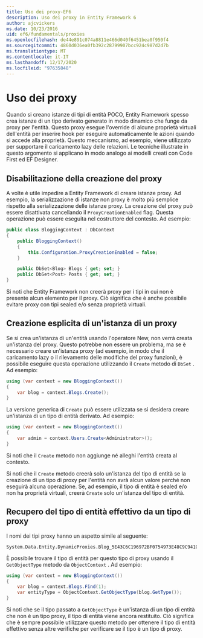 ```yaml
---
title: Uso dei proxy-EF6
description: Uso dei proxy in Entity Framework 6
author: ajcvickers
ms.date: 10/23/2016
uid: ef6/fundamentals/proxies
ms.openlocfilehash: de44e891c074a8811e466d040f6451bea0f950f4
ms.sourcegitcommit: 4860d036ea0fb392c28799907bcc924c987d2d7b
ms.translationtype: MT
ms.contentlocale: it-IT
ms.lasthandoff: 12/17/2020
ms.locfileid: "97635848"
---
```

# <a name="working-with-proxies"></a>Uso dei proxy
Quando si creano istanze di tipi di entità POCO, Entity Framework spesso crea istanze di un tipo derivato generato in modo dinamico che funge da proxy per l'entità. Questo proxy esegue l'override di alcune proprietà virtuali dell'entità per inserire hook per eseguire automaticamente le azioni quando si accede alla proprietà. Questo meccanismo, ad esempio, viene utilizzato per supportare il caricamento lazy delle relazioni. Le tecniche illustrate in questo argomento si applicano in modo analogo ai modelli creati con Code First ed EF Designer.  

## <a name="disabling-proxy-creation"></a>Disabilitazione della creazione del proxy  

A volte è utile impedire a Entity Framework di creare istanze proxy. Ad esempio, la serializzazione di istanze non proxy è molto più semplice rispetto alla serializzazione delle istanze proxy. La creazione del proxy può essere disattivata cancellando il `ProxyCreationEnabled` flag. Questa operazione può essere eseguita nel costruttore del contesto. Ad esempio:  

``` csharp
public class BloggingContext : DbContext
{
    public BloggingContext()
    {
        this.Configuration.ProxyCreationEnabled = false;
    }  

    public DbSet<Blog> Blogs { get; set; }
    public DbSet<Post> Posts { get; set; }
}
```  

Si noti che Entity Framework non creerà proxy per i tipi in cui non è presente alcun elemento per il proxy. Ciò significa che è anche possibile evitare proxy con tipi sealed e/o senza proprietà virtuali.  

## <a name="explicitly-creating-an-instance-of-a-proxy"></a>Creazione esplicita di un'istanza di un proxy  

Se si crea un'istanza di un'entità usando l'operatore New, non verrà creata un'istanza del proxy. Questo potrebbe non essere un problema, ma se è necessario creare un'istanza proxy (ad esempio, in modo che il caricamento lazy o il rilevamento delle modifiche del proxy funzioni), è possibile eseguire questa operazione utilizzando il `Create` metodo di `DbSet` . Ad esempio:  

``` csharp
using (var context = new BloggingContext())
{
    var blog = context.Blogs.Create();
}
```  

La versione generica di `Create` può essere utilizzata se si desidera creare un'istanza di un tipo di entità derivato. Ad esempio:  

``` csharp
using (var context = new BloggingContext())
{
    var admin = context.Users.Create<Administrator>();
}
```  

Si noti che il `Create` metodo non aggiunge né alleghi l'entità creata al contesto.  

Si noti che il `Create` metodo creerà solo un'istanza del tipo di entità se la creazione di un tipo di proxy per l'entità non avrà alcun valore perché non eseguirà alcuna operazione. Se, ad esempio, il tipo di entità è sealed e/o non ha proprietà virtuali, creerà `Create` solo un'istanza del tipo di entità.  

## <a name="getting-the-actual-entity-type-from-a-proxy-type"></a>Recupero del tipo di entità effettivo da un tipo di proxy  

I nomi dei tipi proxy hanno un aspetto simile al seguente:  

```
System.Data.Entity.DynamicProxies.Blog_5E43C6C196972BF0754973E48C9C941092D86818CD94005E9A759B70BF6E48E6
```

È possibile trovare il tipo di entità per questo tipo di proxy usando il `GetObjectType` metodo da `ObjectContext` . Ad esempio:  

``` csharp
using (var context = new BloggingContext())
{
    var blog = context.Blogs.Find(1);
    var entityType = ObjectContext.GetObjectType(blog.GetType());
}
```  

Si noti che se il tipo passato a `GetObjectType` è un'istanza di un tipo di entità che non è un tipo proxy, il tipo di entità viene ancora restituito. Ciò significa che è sempre possibile utilizzare questo metodo per ottenere il tipo di entità effettivo senza altre verifiche per verificare se il tipo è un tipo di proxy.  
